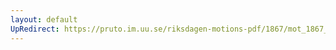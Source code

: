 ```yaml
---
layout: default
UpRedirect: https://pruto.im.uu.se/riksdagen-motions-pdf/1867/mot_1867__ak__169/mot_1867__ak__169-002.pdf
---
```

